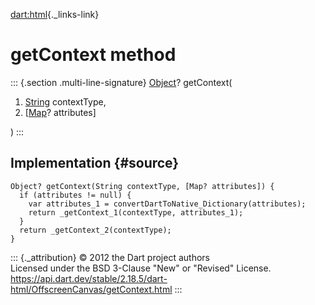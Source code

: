 [dart:html](../../dart-html/dart-html-library){._links-link}

getContext method
=================

::: {.section .multi-line-signature}
[Object](../../dart-core/object-class)? getContext(

1.  [String](../../dart-core/string-class) contextType,
2.  \[[Map](../../dart-core/map-class)? attributes\]

)
:::

Implementation {#source}
--------------

``` {.language-dart data-language="dart"}
Object? getContext(String contextType, [Map? attributes]) {
  if (attributes != null) {
    var attributes_1 = convertDartToNative_Dictionary(attributes);
    return _getContext_1(contextType, attributes_1);
  }
  return _getContext_2(contextType);
}
```

::: {._attribution}
© 2012 the Dart project authors\
Licensed under the BSD 3-Clause \"New\" or \"Revised\" License.\
<https://api.dart.dev/stable/2.18.5/dart-html/OffscreenCanvas/getContext.html>
:::
